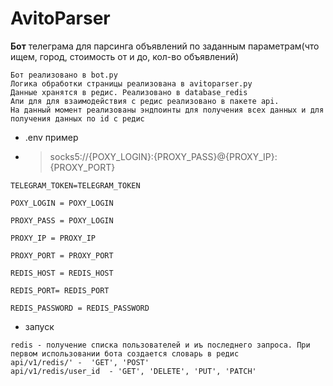 # AvitoParser
**Бот** телеграма для парсинга объявлений по заданным параметрам(что ищем, город, стоимость от и до, кол-во объявлений)
````
Бот реализовано в bot.py 
Логика обработки страницы реализована в avitoparser.py
Данные хранятся в редис. Реализовано в database_redis
Апи для для взаимодействия с редис реализовано в пакете api. 
На данный момент реализованы эндпоинты для получения всех данных и для получения данных по id с редис
````
* .env пример
* > socks5://{POXY_LOGIN}:{PROXY_PASS}@{PROXY_IP}:{PROXY_PORT}
````
TELEGRAM_TOKEN=TELEGRAM_TOKEN

POXY_LOGIN = POXY_LOGIN

PROXY_PASS = POXY_LOGIN

PROXY_IP = PROXY_IP

PROXY_PORT = PROXY_PORT

REDIS_HOST = REDIS_HOST

REDIS_PORT= REDIS_PORT

REDIS_PASSWORD = REDIS_PASSWORD
````
* запуск
````
redis - получение списка пользователей и иъ последнего запроса. При первом использовании бота создается словарь в редис
api/v1/redis/' -  'GET', 'POST'  
api/v1/redis/user_id  - 'GET', 'DELETE', 'PUT', 'PATCH'
````